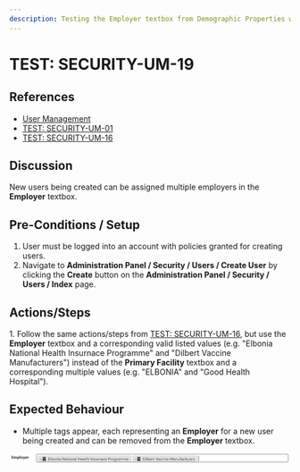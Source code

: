 ```yaml
---
description: Testing the Employer textbox from Demographic Properties with multiple values.
---
```


# TEST: SECURITY-UM-19

## References

* [User Management](broken-reference)
* [TEST: SECURITY-UM-01](test-security-um-01.md)
* [TEST: SECURITY-UM-16](test-security-um-16.md)

## Discussion

New users being created can be assigned multiple employers in the **Employer** textbox.

## Pre-Conditions / Setup

1. User must be logged into an account with policies granted for creating users.
2. Navigate to **Administration Panel / Security / Users / Create User** by clicking the **Create** button on the **Administration Panel / Security / Users / Index** page.

## Actions/Steps

1\. Follow the same actions/steps from [TEST: SECURITY-UM-16](test-security-um-16.md), but use the **Employer** textbox and a corresponding valid listed values (e.g. "Elbonia National Health Insurnace Programme" and "Dilbert Vaccine Manufacturers") instead of the **Primary Facility** textbox and a corresponding multiple values (e.g. "ELBONIA" and "Good Health Hospital").

## Expected Behaviour

* Multiple tags appear, each representing an **Employer** for a new user being created and can be removed from the **Employer** textbox.

![](<../../../../../../../.gitbook/assets/image (279).png>)
